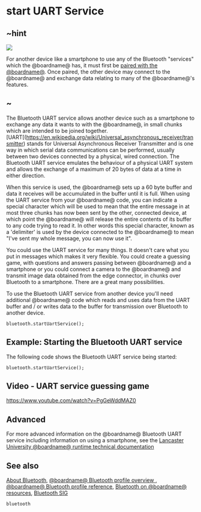# start UART Service 

## ~hint
![](/static/bluetooth/Bluetooth_SIG.png)

For another device like a smartphone to use any of the Bluetooth "services" which the @boardname@ has, it must first be [paired with the @boardname@](/reference/bluetooth/bluetooth-pairing). Once paired, the other device may connect to the @boardname@ and exchange data relating to many of the @boardname@'s features.

## ~

The Bluetooth UART service allows another device such as a smartphone to exchange any data it wants to with the @boardname@, in small chunks which are intended to be joined together. [UART[(https://en.wikipedia.org/wiki/Universal_asynchronous_receiver/transmitter) stands for Universal Asynchronous Receiver Transmitter and is one way in which serial data communications can be performed, usually between two devices connected by a physical, wired connection. The Bluetooth UART service emulates the behaviour of a physical UART system and allows the exchange of a maximum of 20 bytes of data at a time in either direction. 

When this service is used, the @boardname@ sets up a 60 byte buffer and data it receives will be accumulated in the buffer until it is full. When using the UART service from your @boardname@ code, you can indicate a special character which will be used to mean that the entire message in at most three chunks has now been sent by the other, connected device, at which point the @boardname@ will release the entire contents of its buffer to any code trying to read it. In other words this special character, known as a 'delimiter' is used by the device connected to the @boardname@ to mean "I've sent my whole message, you can now use it".

You could use the UART service for many things. It doesn't care what you put in messages which makes it very flexible. You could create a guessing game, with questions and answers passing between @boardname@ and a smartphone or you could connect a camera to the @boardname@ and transmit image data obtained from the edge connector, in chunks over Bluetooth to a smartphone. There are a great many possibilities. 

To use the Bluetooth UART service from another device you'll need additional @boardname@ code which reads and uses data from the UART buffer and / or writes data to the buffer for transmission over Bluetooth to another device.

```sig
bluetooth.startUartService();
```

## Example: Starting the Bluetooth UART service

The following code shows the Bluetooth UART service being started:

```blocks
bluetooth.startUartService();
```

## Video - UART service guessing game

https://www.youtube.com/watch?v=PgGeWddMAZ0

## Advanced
 
For more advanced information on the @boardname@ Bluetooth UART service including information on using a smartphone, see the [Lancaster University @boardname@ runtime technical documentation](http://lancaster-university.github.io/microbit-docs/ble/uart-service/)

## See also

[About Bluetooth](/reference/bluetooth/about-bluetooth), [@boardname@ Bluetooth profile overview ](http://lancaster-university.github.io/microbit-docs/ble/profile/), [@boardname@ Bluetooth profile reference](http://lancaster-university.github.io/microbit-docs/resources/bluetooth/microbit-profile-V1.9-Level-2.pdf),  [Bluetooth on @boardname@ resources](http://bluetooth-mdw.blogspot.co.uk/p/bbc-microbit.html), [Bluetooth SIG](https://www.bluetooth.com)

```package
bluetooth
```
